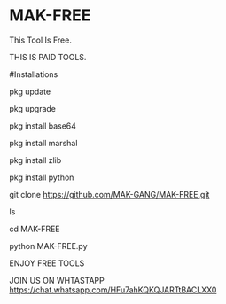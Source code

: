 # MAK-FREE

This Tool Is Free.

THIS IS PAID TOOLS.

#Installations

pkg update

pkg upgrade

pkg install base64

pkg install marshal

pkg install zlib

pkg install python

git clone https://github.com/MAK-GANG/MAK-FREE.git

ls

cd MAK-FREE

python MAK-FREE.py

ENJOY FREE TOOLS 

JOIN US ON WHTASTAPP
https://chat.whatsapp.com/HFu7ahKQKQJARTtBACLXX0
